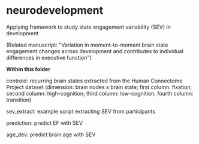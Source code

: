 # neurodevelopment

Applying framework to study state engagement variability (SEV) in development 

(Related manuscript: "Variation in moment-to-moment brain state engagement changes across development and contributes to individual differences in executive function")

**Within this folder**

centroid: recurring brain states extracted from the Human Connectome Project dataset (dimension: brain nodes x brain state; first column: fixation; second column: high-cognition; third column: low-cognition; fourth column: transition)

sev_extract: example script extracting SEV from participants 

prediction: predict EF with SEV

age_dev: predict brain age with SEV

